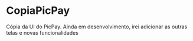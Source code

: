 # CopiaPicPay
Cópia da UI do PicPay. Ainda em desenvolvimento, irei adicionar as outras telas e novas funcionalidades 
